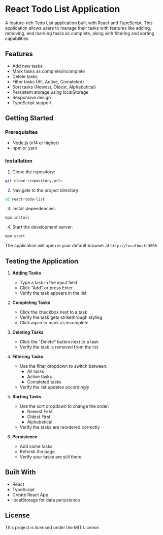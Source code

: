 # React Todo List Application

A feature-rich Todo List application built with React and TypeScript. This application allows users to manage their tasks with features like adding, removing, and marking tasks as complete, along with filtering and sorting capabilities.

## Features

- Add new tasks
- Mark tasks as complete/incomplete
- Delete tasks
- Filter tasks (All, Active, Completed)
- Sort tasks (Newest, Oldest, Alphabetical)
- Persistent storage using localStorage
- Responsive design
- TypeScript support

## Getting Started

### Prerequisites

- Node.js (v14 or higher)
- npm or yarn

### Installation

1. Clone the repository:
```bash
git clone <repository-url>
```

2. Navigate to the project directory:
```bash
cd react-todo-list
```

3. Install dependencies:
```bash
npm install
```

4. Start the development server:
```bash
npm start
```

The application will open in your default browser at `http://localhost:3000`.

## Testing the Application

1. **Adding Tasks**
   - Type a task in the input field
   - Click "Add" or press Enter
   - Verify the task appears in the list

2. **Completing Tasks**
   - Click the checkbox next to a task
   - Verify the task gets strikethrough styling
   - Click again to mark as incomplete

3. **Deleting Tasks**
   - Click the "Delete" button next to a task
   - Verify the task is removed from the list

4. **Filtering Tasks**
   - Use the filter dropdown to switch between:
     - All tasks
     - Active tasks
     - Completed tasks
   - Verify the list updates accordingly

5. **Sorting Tasks**
   - Use the sort dropdown to change the order:
     - Newest First
     - Oldest First
     - Alphabetical
   - Verify the tasks are reordered correctly

6. **Persistence**
   - Add some tasks
   - Refresh the page
   - Verify your tasks are still there

## Built With

- React
- TypeScript
- Create React App
- localStorage for data persistence

## License

This project is licensed under the MIT License.
